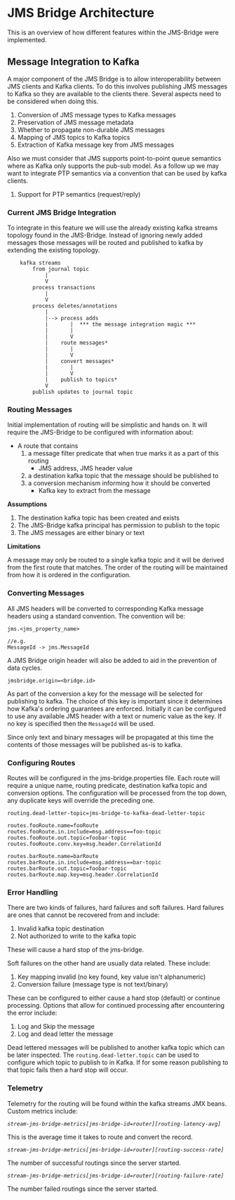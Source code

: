 # JMS Bridge Architecture

This is an overview of how different features within the JMS-Bridge were implemented.

## Message Integration to Kafka

A major component of the JMS Bridge is to allow interoperability between JMS clients and Kafka clients.
To do this involves publishing JMS messages to Kafka so they are available to the clients there.
Several aspects need to be considered when doing this.

1. Conversion of JMS message types to Kafka messages
1. Preservation of JMS message metadata
1. Whether to propagate non-durable JMS messages
1. Mapping of JMS topics to Kafka topics
1. Extraction of Kafka message key from JMS messages

Also we must consider that JMS supports point-to-point queue semantics where as Kafka only supports the pub-sub model.
As a follow up we may want to integrate PTP semantics via a convention that can be used by kafka clients.

1. Support for PTP semantics (request/reply)

### Current JMS Bridge Integration

To integrate in this feature we will use the already existing kafka streams topology found in the JMS-Bridge.
Instead of ignoring newly added messages those messages will be routed and published to kafka by extending the existing topology.

```
    kafka streams
        from journal topic
            |
            V
        process transactions 
            |
            V
        process deletes/annotations
            |
            |--> process adds 
            |       |  *** the message integration magic ***
            |       |
            |       V 
            |    route messages*
            |       |
            |       V
            |    convert messages*
            |       |
            |       V
            |    publish to topics*
            V
        publish updates to journal topic                        
```

### Routing Messages

Initial implementation of routing will be simplistic and hands on. 
It will require the JMS-Bridge to be configured with information about:

 * A route that contains
    1. a message filter predicate that when true marks it as a part of this routing
        * JMS address, JMS header value
    1. a destination kafka topic that the message should be published to
    1. a conversion mechanism informing how it should be converted
        * Kafka key to extract from the message
    
__Assumptions__

1. The destination kafka topic has been created and exists
1. The JMS-Bridge kafka principal has permission to publish to the topic
1. The JMS messages are either binary or text

__Limitations__

A message may only be routed to a single kafka topic and it will be derived from the first route that matches.
The order of the routing will be maintained from how it is ordered in the configuration.

### Converting Messages

All JMS headers will be converted to corresponding Kafka message headers using a standard convention.
The convention will be:

```
jms.<jms_property_name>

//e.g.
MessageId -> jms.MessageId
```

A JMS Bridge origin header will also be added to aid in the prevention of data cycles.

```
jmsbridge.origin=<bridge.id>
```

As part of the conversion a key for the message will be selected for publishing to kafka.
The choice of this key is important since it determines how Kafka's ordering guarantees are enforced.
Initially it can be configured to use any available JMS header with a text or numeric value as the key.
If no key is specified then the `MessageId` will be used.

Since only text and binary messages will be propagated at this time the contents of those messages will be published as-is to kafka.

### Configuring Routes

Routes will be configured in the jms-bridge.properties file.
Each route will require a unique name, routing predicate, destination kafka topic and conversion options.
The configuration will be processed from the top down, any duplicate keys will override the preceding one.

```
routing.dead-letter-topic=jms-bridge-to-kafka-dead-letter-topic

routes.fooRoute.name=fooRoute
routes.fooRoute.in.include=msg.address==foo-topic
routes.fooRoute.out.topic=foobar-topic
routes.fooRoute.conv.key=msg.header.CorrelationId

routes.barRoute.name=barRoute
routes.barRoute.in.include=msg.address==bar-topic
routes.barRoute.out.topic=foobar-topic
routes.barRoute.map.key=msg.header.CorrelationId
```

### Error Handling

There are two kinds of failures, hard failures and soft failures.
Hard failures are ones that cannot be recovered from and include:

1. Invalid kafka topic destination
1. Not authorized to write to the kafka topic

These will cause a hard stop of the jms-bridge.

Soft failures on the other hand are usually data related.
These include:

1. Key mapping invalid (no key found, key value isn't alphanumeric)
1. Conversion failure (message type is not text/binary)  

These can be configured to either cause a hard stop (default) or continue processing.
Options that allow for continued processing after encountering the error include:

1. Log and Skip the message
1. Log and dead letter the message

Dead lettered messages will be published to another kafka topic which can be later inspected.
The `routing.dead-letter.topic` can be used to configure which topic to publish to in Kafka.
If for some reason publishing to that topic fails then a hard stop will occur.

### Telemetry

Telemetry for the routing will be found within the kafka streams JMX beans.
Custom metrics include:

*`stream-jms-bridge-metrics[jms-bridge-id=router][routing-latency-avg]`*

This is the average time it takes to route and convert the record.

*`stream-jms-bridge-metrics[jms-bridge-id=router][routing-success-rate]`*
 
The number of successful routings since the server started.


*`stream-jms-bridge-metrics[jms-bridge-id=router][routing-failure-rate]`*

The number failed routings since the server started.
